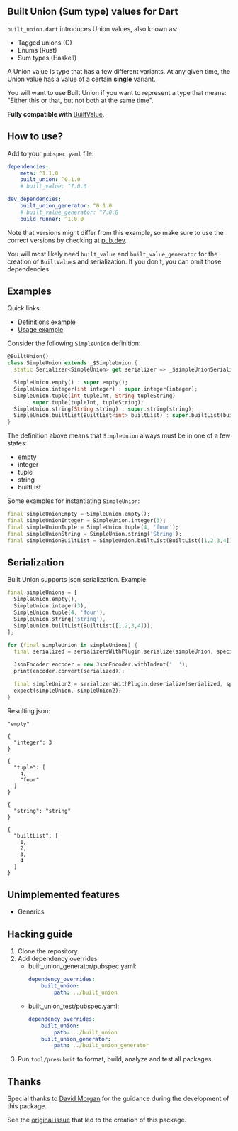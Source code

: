 ## Built Union (Sum type) values for Dart

`built_union.dart` introduces Union values, also known as: 
- Tagged unions (C)
- Enums (Rust)
- Sum types (Haskell)


A Union value is type that has a few different variants. 
At any given time, the Union value has a value of a certain **single** variant.

You will want to use Built Union if you want to represent a type that means:
"Either this or that, but not both at the same time".

**Fully compatible with** [BuiltValue](https://github.com/google/built_value.dart).

## How to use?

Add to your `pubspec.yaml` file:

```yaml
dependencies:
    meta: ^1.1.0
    built_union: ^0.1.0
    # built_value: ^7.0.6

dev_dependencies:
    built_union_generator: ^0.1.0
    # built_value_generator: ^7.0.8 
    build_runner: ^1.0.0
```

Note that versions might differ from this example, so make sure to use the
correct versions by checking at [pub.dev](https://pub.dev/).

You will most likely need `built_value` and `built_value_generator` for the
creation of `BuiltValue`s and serialization. If you don't, you can omit those
dependencies.


## Examples

Quick links:
- [Definitions example](built_union_test/test/values.dart)
- [Usage example](built_union_test/test/values_test.dart)

Consider the following `SimpleUnion` definition:

```dart
@BuiltUnion()
class SimpleUnion extends _$SimpleUnion {
  static Serializer<SimpleUnion> get serializer => _$simpleUnionSerializer;

  SimpleUnion.empty() : super.empty();
  SimpleUnion.integer(int integer) : super.integer(integer);
  SimpleUnion.tuple(int tupleInt, String tupleString)
      : super.tuple(tupleInt, tupleString);
  SimpleUnion.string(String string) : super.string(string);
  SimpleUnion.builtList(BuiltList<int> builtList) : super.builtList(builtList);
}
```

The definition above means that `SimpleUnion` always must be in one of a few states:
- empty
- integer
- tuple
- string
- builtList


Some examples for instantiating `SimpleUnion`:

```dart
final simpleUnionEmpty = SimpleUnion.empty();
final simpleUnionInteger = SimpleUnion.integer(3);
final simpleUnionTuple = SimpleUnion.tuple(4, 'four');
final simpleUnionString = SimpleUnion.string('String');
final simpleUnionBuiltList = SimpleUnion.builtList(BuiltList([1,2,3,4]));
```

## Serialization

Built Union supports json serialization.
Example:

```dart
final simpleUnions = [
  SimpleUnion.empty(),
  SimpleUnion.integer(3),
  SimpleUnion.tuple(4, 'four'),
  SimpleUnion.string('string'),
  SimpleUnion.builtList(BuiltList([1,2,3,4])),
];

for (final simpleUnion in simpleUnions) {
  final serialized = serializersWithPlugin.serialize(simpleUnion, specifiedType: FullType(SimpleUnion));

  JsonEncoder encoder = new JsonEncoder.withIndent('  ');
  print(encoder.convert(serialized));

  final simpleUnion2 = serializersWithPlugin.deserialize(serialized, specifiedType: FullType(SimpleUnion));
  expect(simpleUnion, simpleUnion2);
}
```

Resulting json:

```
"empty"

{
  "integer": 3
}

{
  "tuple": [
    4,
    "four"
  ]
}

{
  "string": "string"
}

{
  "builtList": [
    1,
    2,
    3,
    4
  ]
}
```

## Unimplemented features

- Generics


## Hacking guide

1. Clone the repository
2. Add dependency overrides
    - built_union_generator/pubspec.yaml: 
        ```yaml
        dependency_overrides:
            built_union:
                path: ../built_union
        ```
    - built_union_test/pubspec.yaml:
        ```yaml
        dependency_overrides:
            built_union:
                path: ../built_union
            built_union_generator:
                path: ../built_union_generator
        ```
3. Run `tool/presubmit` to format, build, analyze and test all packages.

## Thanks

Special thanks to [David Morgan](https://github.com/davidmorgan) for the
guidance during the development of this package. 

See the [original issue](https://github.com/google/built_value.dart/issues/395)
that led to the creation of this package.
